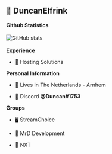 ### <h2>💼 DuncanElfrink</h2>
**Github Statistics**
<br>
<br>
![GitHub stats](https://github-readme-stats.vercel.app/api?username=DuncanElfrink&count_private=true&theme=radical)
<br>
<br>
<b>Experience</b>

* 📝 Hosting Solutions

<b>Personal Information</b>

+ 🏡 Lives in The Netherlands - Arnhem
* 👀 Discord <b>@Duncan#1753</b>

<b>Groups</b>

* 🖥️ StreamChoice

* 🔐 MrD Development

* 👀 NXT
<!--
**DuncanElfrink/DuncanElfrink** is a ✨ _special_ ✨ repository because its `README.md` (this file) appears on your GitHub profile.

Here are some ideas to get you started:

- 🔭 I’m currently working on ...
- 🌱 I’m currently learning ...
- 👯 I’m looking to collaborate on ...
- 🤔 I’m looking for help with ...
- 💬 Ask me about ...
- 📫 How to reach me: ...
- 😄 Pronouns: ...
- ⚡ Fun fact: ...
-->
